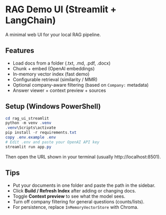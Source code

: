 
# RAG Demo UI (Streamlit + LangChain)

A minimal web UI for your local RAG pipeline.

## Features
- Load docs from a folder (.txt, .md, .pdf, .docx)
- Chunk + embed (OpenAI embeddings)
- In-memory vector index (fast demo)
- Configurable retrieval (similarity / MMR)
- Optional company-aware filtering (based on `Company:` metadata)
- Answer viewer + context preview + sources

## Setup (Windows PowerShell)

```powershell
cd rag_ui_streamlit
python -m venv .venv
.venv\Scripts\activate
pip install -r requirements.txt
copy .env.example .env
# Edit .env and paste your OpenAI API key
streamlit run app.py
```

Then open the URL shown in your terminal (usually http://localhost:8501).

## Tips
- Put your documents in one folder and paste the path in the sidebar.
- Click **Build / Refresh Index** after adding or changing docs.
- Toggle **Context preview** to see what the model sees.
- Turn off company filtering for general questions (counts/lists).
- For persistence, replace `InMemoryVectorStore` with Chroma.
